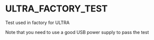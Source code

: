 # ULTRA_FACTORY_TEST
Test used in factory for ULTRA


Note that you need to use a good USB power supply to pass the test
